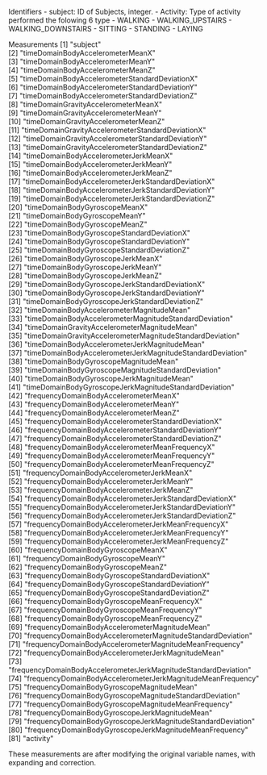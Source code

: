
Identifiers
    - subject: ID of Subjects, integer.
    - Activity: Type of activity performed the folowing 6 type
          - WALKING
          - WALKING_UPSTAIRS
          - WALKING_DOWNSTAIRS
          - SITTING
          - STANDING
          - LAYING

Measurements
 [1] "subject"                                                       
 [2] "timeDomainBodyAccelerometerMeanX"                              
 [3] "timeDomainBodyAccelerometerMeanY"                              
 [4] "timeDomainBodyAccelerometerMeanZ"                              
 [5] "timeDomainBodyAccelerometerStandardDeviationX"                 
 [6] "timeDomainBodyAccelerometerStandardDeviationY"                 
 [7] "timeDomainBodyAccelerometerStandardDeviationZ"                 
 [8] "timeDomainGravityAccelerometerMeanX"                           
 [9] "timeDomainGravityAccelerometerMeanY"                           
[10] "timeDomainGravityAccelerometerMeanZ"                           
[11] "timeDomainGravityAccelerometerStandardDeviationX"              
[12] "timeDomainGravityAccelerometerStandardDeviationY"              
[13] "timeDomainGravityAccelerometerStandardDeviationZ"              
[14] "timeDomainBodyAccelerometerJerkMeanX"                          
[15] "timeDomainBodyAccelerometerJerkMeanY"                          
[16] "timeDomainBodyAccelerometerJerkMeanZ"                          
[17] "timeDomainBodyAccelerometerJerkStandardDeviationX"             
[18] "timeDomainBodyAccelerometerJerkStandardDeviationY"             
[19] "timeDomainBodyAccelerometerJerkStandardDeviationZ"             
[20] "timeDomainBodyGyroscopeMeanX"                                  
[21] "timeDomainBodyGyroscopeMeanY"                                  
[22] "timeDomainBodyGyroscopeMeanZ"                                  
[23] "timeDomainBodyGyroscopeStandardDeviationX"                     
[24] "timeDomainBodyGyroscopeStandardDeviationY"                     
[25] "timeDomainBodyGyroscopeStandardDeviationZ"                     
[26] "timeDomainBodyGyroscopeJerkMeanX"                              
[27] "timeDomainBodyGyroscopeJerkMeanY"                              
[28] "timeDomainBodyGyroscopeJerkMeanZ"                              
[29] "timeDomainBodyGyroscopeJerkStandardDeviationX"                 
[30] "timeDomainBodyGyroscopeJerkStandardDeviationY"                 
[31] "timeDomainBodyGyroscopeJerkStandardDeviationZ"                 
[32] "timeDomainBodyAccelerometerMagnitudeMean"                      
[33] "timeDomainBodyAccelerometerMagnitudeStandardDeviation"         
[34] "timeDomainGravityAccelerometerMagnitudeMean"                   
[35] "timeDomainGravityAccelerometerMagnitudeStandardDeviation"      
[36] "timeDomainBodyAccelerometerJerkMagnitudeMean"                  
[37] "timeDomainBodyAccelerometerJerkMagnitudeStandardDeviation"     
[38] "timeDomainBodyGyroscopeMagnitudeMean"                          
[39] "timeDomainBodyGyroscopeMagnitudeStandardDeviation"             
[40] "timeDomainBodyGyroscopeJerkMagnitudeMean"                      
[41] "timeDomainBodyGyroscopeJerkMagnitudeStandardDeviation"         
[42] "frequencyDomainBodyAccelerometerMeanX"                         
[43] "frequencyDomainBodyAccelerometerMeanY"                         
[44] "frequencyDomainBodyAccelerometerMeanZ"                         
[45] "frequencyDomainBodyAccelerometerStandardDeviationX"            
[46] "frequencyDomainBodyAccelerometerStandardDeviationY"            
[47] "frequencyDomainBodyAccelerometerStandardDeviationZ"            
[48] "frequencyDomainBodyAccelerometerMeanFrequencyX"                
[49] "frequencyDomainBodyAccelerometerMeanFrequencyY"                
[50] "frequencyDomainBodyAccelerometerMeanFrequencyZ"                
[51] "frequencyDomainBodyAccelerometerJerkMeanX"                     
[52] "frequencyDomainBodyAccelerometerJerkMeanY"                     
[53] "frequencyDomainBodyAccelerometerJerkMeanZ"                     
[54] "frequencyDomainBodyAccelerometerJerkStandardDeviationX"        
[55] "frequencyDomainBodyAccelerometerJerkStandardDeviationY"        
[56] "frequencyDomainBodyAccelerometerJerkStandardDeviationZ"        
[57] "frequencyDomainBodyAccelerometerJerkMeanFrequencyX"            
[58] "frequencyDomainBodyAccelerometerJerkMeanFrequencyY"            
[59] "frequencyDomainBodyAccelerometerJerkMeanFrequencyZ"            
[60] "frequencyDomainBodyGyroscopeMeanX"                             
[61] "frequencyDomainBodyGyroscopeMeanY"                             
[62] "frequencyDomainBodyGyroscopeMeanZ"                             
[63] "frequencyDomainBodyGyroscopeStandardDeviationX"                
[64] "frequencyDomainBodyGyroscopeStandardDeviationY"                
[65] "frequencyDomainBodyGyroscopeStandardDeviationZ"                
[66] "frequencyDomainBodyGyroscopeMeanFrequencyX"                    
[67] "frequencyDomainBodyGyroscopeMeanFrequencyY"                    
[68] "frequencyDomainBodyGyroscopeMeanFrequencyZ"                    
[69] "frequencyDomainBodyAccelerometerMagnitudeMean"                 
[70] "frequencyDomainBodyAccelerometerMagnitudeStandardDeviation"    
[71] "frequencyDomainBodyAccelerometerMagnitudeMeanFrequency"        
[72] "frequencyDomainBodyAccelerometerJerkMagnitudeMean"             
[73] "frequencyDomainBodyAccelerometerJerkMagnitudeStandardDeviation"
[74] "frequencyDomainBodyAccelerometerJerkMagnitudeMeanFrequency"    
[75] "frequencyDomainBodyGyroscopeMagnitudeMean"                     
[76] "frequencyDomainBodyGyroscopeMagnitudeStandardDeviation"        
[77] "frequencyDomainBodyGyroscopeMagnitudeMeanFrequency"            
[78] "frequencyDomainBodyGyroscopeJerkMagnitudeMean"                 
[79] "frequencyDomainBodyGyroscopeJerkMagnitudeStandardDeviation"    
[80] "frequencyDomainBodyGyroscopeJerkMagnitudeMeanFrequency"        
[81] "activity"       

These measurements are after modifying the original variable names, with expanding and correction.
